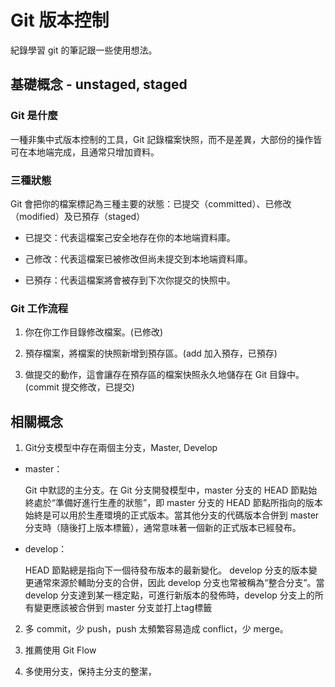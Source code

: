 # Git 版本控制

紀錄學習 git 的筆記跟一些使用想法。



## 基礎概念 - unstaged, staged

### Git 是什麼

一種非集中式版本控制的工具，Git 記錄檔案快照，而不是差異，大部份的操作皆可在本地端完成，且通常只增加資料。


### 三種狀態

Git 會把你的檔案標記為三種主要的狀態：已提交（committed）、已修改（modified）及已預存（staged）

  - 已提交：代表這檔案己安全地存在你的本地端資料庫。
  
  - 己修改：代表這檔案已被修改但尚未提交到本地端資料庫。
  
  - 已預存：代表這檔案將會被存到下次你提交的快照中。


### Git 工作流程

  1. 你在你工作目錄修改檔案。(已修改)

  2. 預存檔案，將檔案的快照新增到預存區。(add 加入預存，已預存)

  3. 做提交的動作，這會讓存在預存區的檔案快照永久地儲存在 Git 目錄中。(commit 提交修改，已提交)


## 相關概念

  1. Git分支模型中存在兩個主分支，Master, Develop

  - master：

    Git 中默認的主分支。在 Git 分支開發模型中，master 分支的 HEAD 節點始終處於“準備好進行生產的狀態”，即 master 分支的 HEAD 節點所指向的版本始終是可以用於生產環境的正式版本。當其他分支的代碼版本合併到 master 分支時（隨後打上版本標籤），通常意味著一個新的正式版本已經發布。

  - develop：
  
    HEAD 節點總是指向下一個待發布版本的最新變化。 develop 分支的版本變更通常來源於輔助分支的合併，因此 develop 分支也常被稱為“整合分支”。當 develop 分支達到某一穩定點，可進行新版本的發佈時，develop 分支上的所有變更應該被合併到 master 分支並打上tag標籤

  2. 多 commit，少 push，push 太頻繁容易造成 conflict，少 merge。

  3. 推薦使用 Git Flow

  4. 多使用分支，保持主分支的整潔，

